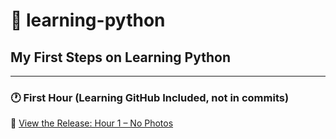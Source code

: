 # 📘 learning-python

## My First Steps on Learning Python

---

### 🕐 First Hour (Learning GitHub Included, not in commits)

🔗 [View the Release: Hour 1 – No Photos](https://github.com/curtis-ink/learning-python/releases/tag/hour-1-nophotos)
